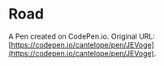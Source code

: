 # Road

A Pen created on CodePen.io. Original URL: [https://codepen.io/cantelope/pen/JEVoge](https://codepen.io/cantelope/pen/JEVoge).

